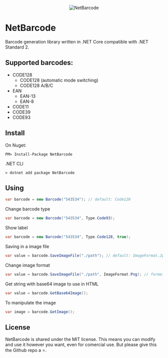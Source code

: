 <p align="center">
    <img src="https://i.imgur.com/C8cdJ7x.png" alt="NetBarcode">
</p>

# NetBarcode

Barcode generation library written in .NET Core compatible with .NET Standard 2.

## Supported barcodes:

* CODE128
  * CODE128 (automatic mode switching)
  * CODE128 A/B/C
* EAN
  * EAN-13
  * EAN-8
* CODE11
* CODE39
* CODE93

## Install

On Nuget:
```
PM> Install-Package NetBarcode
```

.NET CLI
```
> dotnet add package NetBarcode
```

## Using

``` c#
var barcode = new Barcode("543534"); // default: Code128
```
Change barcode type
``` c#
var barcode = new Barcode("543534", Type.Code93);
```
Show label
``` c#
var barcode = new Barcode("543534", Type.Code128, true);
```
Saving in a image file
``` c#
var value = barcode.SaveImageFile("./path"); // default: ImageFormat.Jpeg
```
Change image format
``` c#
var value = barcode.SaveImageFile("./path", ImageFormat.Png); // formats: Bmp, Gif, Jpeg, Png...
```
Get string with base64 image to use in HTML
``` c#
var value = barcode.GetBase64Image();
```
To manipulate the image
``` c#
var image = barcode.GetImage();
```

## License

NetBarcode is shared under the MIT license. This means you can modify and use it however you want, even for comercial use. But please give this the Github repo a ⭐️.
